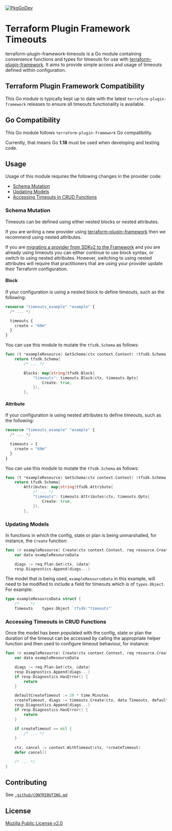 [![PkgGoDev](https://pkg.go.dev/badge/github.com/hashicorp/terraform-plugin-framework-timeouts)](https://pkg.go.dev/github.com/hashicorp/terraform-plugin-framework-timeouts)

# Terraform Plugin Framework Timeouts

terraform-plugin-framework-timeouts is a Go module containing convenience functions and types for timeouts for use with [terraform-plugin-framework](https://github.com/hashicorp/terraform-plugin-framework). It aims to provide simple access and usage of timeouts defined within configuration.

## Terraform Plugin Framework Compatibility

This Go module is typically kept up to date with the latest `terraform-plugin-framework` releases to ensure all timeouts functionality is available.

## Go Compatibility

This Go module follows `terraform-plugin-framework` Go compatibility.

Currently, that means Go **1.18** must be used when developing and testing code.

## Usage

Usage of this module requires the following changes in the provider code:

- [Schema Mutation](#schema-mutation)
- [Updating Models](#updating-models)
- [Accessing Timeouts in CRUD Functions](#accessing-timeouts-in-crud-functions)

### Schema Mutation

Timeouts can be defined using either nested blocks or nested attributes.

If you are writing a new provider using [terraform-plugin-framework](https://github.com/hashicorp/terraform-plugin-framework)
then we recommend using nested attributes.

If you are [migrating a provider from SDKv2 to the Framework](https://www.terraform.io/plugin/framework/migrating) and 
you are already using timeouts you can either continue to use block syntax, or switch to using nested attributes. 
However, switching to using nested attributes will require that practitioners that are using your provider update their
Terraform configuration.

#### Block

If your configuration is using a nested block to define timeouts, such as the following:

```terraform
resource "timeouts_example" "example" {
  /* ... */

  timeouts {
    create = "60m"
  }
}
```

You can use this module to mutate the `tfsdk.Schema` as follows:

```go
func (t *exampleResource) GetSchema(ctx context.Context) (tfsdk.Schema, diag.Diagnostics) {
    return tfsdk.Schema{
        /* ... */

        Blocks: map[string]tfsdk.Block{
            "timeouts": timeouts.Block(ctx, timeouts.Opts{
                Create: true,
            }),
        },
```

#### Attribute 

If your configuration is using nested attributes to define timeouts, such as the following:

```terraform
resource "timeouts_example" "example" {
  /* ... */

  timeouts = {
    create = "60m"
  }
}
```

You can use this module to mutate the `tfsdk.Schema` as follows:

```go
func (t *exampleResource) GetSchema(ctx context.Context) (tfsdk.Schema, diag.Diagnostics) {
    return tfsdk.Schema{
        Attributes: map[string]tfsdk.Attribute{
            /* ... */
            "timeouts": timeouts.Attributes(ctx, timeouts.Opts{
                Create: true,
            }),
        },
```

### Updating Models

In functions in which the config, state or plan is being unmarshalled, for instance, the `Create` function:

```go
func (r exampleResource) Create(ctx context.Context, req resource.CreateRequest, resp *resource.CreateResponse) {
	var data exampleResourceData

	diags := req.Plan.Get(ctx, &data)
	resp.Diagnostics.Append(diags...)
```

The model that is being used, `exampleResourceData` in this example, will need to be modified to include a field for
timeouts which is of `types.Object`. For example:

```go
type exampleResourceData struct {
    /* ... */
    Timeouts    types.Object `tfsdk:"timeouts"`
```

### Accessing Timeouts in CRUD Functions

Once the model has been populated with the config, state or plan the duration of the timeout can be accessed by calling
the appropriate helper function and then used to configure timeout behaviour, for instance:

```go
func (r exampleResource) Create(ctx context.Context, req resource.CreateRequest, resp *resource.CreateResponse) {
    var data exampleResourceData

    diags := req.Plan.Get(ctx, &data)
    resp.Diagnostics.Append(diags...)
    if resp.Diagnostics.HasError() {
        return
    }

	defaultCreateTimeout := 20 * time.Minutes
    createTimeout, diags := timeouts.Create(ctx, data.Timeouts, defaultCreateTimeout)
    resp.Diagnostics.Append(diags...)
    if resp.Diagnostics.HasError() {
        return
    }

    if createTimeout == nil {
        /* ... */
    }
	
    ctx, cancel := context.WithTimeout(ctx, *createTimeout)
    defer cancel()

    /* ... */
}
```

## Contributing

See [`.github/CONTRIBUTING.md`](https://github.com/hashicorp/terraform-plugin-framework-timeouts/blob/main/.github/CONTRIBUTING.md)

## License

[Mozilla Public License v2.0](https://github.com/hashicorp/terraform-plugin-framework-timeouts/blob/main/LICENSE)
